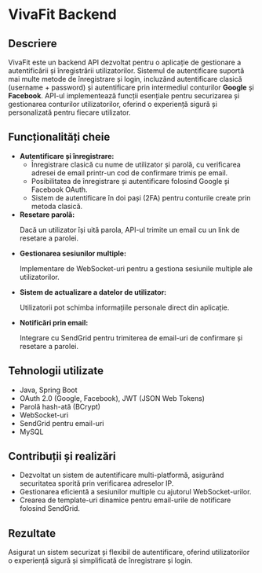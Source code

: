 <!DOCTYPE html>
<html lang="ro">
<head>
    <meta charset="UTF-8">
    <meta name="viewport" content="width=device-width, initial-scale=1.0">
    <title>VivaFit Backend</title>
</head>
<body>

<h1>VivaFit Backend</h1>

<h2>Descriere</h2>
<p>
    VivaFit este un backend API dezvoltat pentru o aplicație de gestionare a autentificării și înregistrării utilizatorilor.
    Sistemul de autentificare suportă mai multe metode de înregistrare și login, incluzând autentificare clasică
    (username + password) și autentificare prin intermediul conturilor <strong>Google</strong> și <strong>Facebook</strong>.
    API-ul implementează funcții esențiale pentru securizarea și gestionarea conturilor utilizatorilor,
    oferind o experiență sigură și personalizată pentru fiecare utilizator.
</p>

<h2>Funcționalități cheie</h2>
<ul>
    <li><strong>Autentificare și înregistrare:</strong>
        <ul>
            <li>Înregistrare clasică cu nume de utilizator și parolă, cu verificarea adresei de email printr-un cod de confirmare trimis pe email.</li>
            <li>Posibilitatea de înregistrare și autentificare folosind Google și Facebook OAuth.</li>
            <li>Sistem de autentificare în doi pași (2FA) pentru conturile create prin metoda clasică.</li>
        </ul>
    </li>
    <li><strong>Resetare parolă:</strong>
        <p>Dacă un utilizator își uită parola, API-ul trimite un email cu un link de resetare a parolei.</p>
    </li>
    <li><strong>Gestionarea sesiunilor multiple:</strong>
        <p>Implementare de WebSocket-uri pentru a gestiona sesiunile multiple ale utilizatorilor.</p>
    </li>
    <li><strong>Sistem de actualizare a datelor de utilizator:</strong>
        <p>Utilizatorii pot schimba informațiile personale direct din aplicație.</p>
    </li>
    <li><strong>Notificări prin email:</strong>
        <p>Integrare cu SendGrid pentru trimiterea de email-uri de confirmare și resetare a parolei.</p>
    </li>
</ul>

<h2>Tehnologii utilizate</h2>
<ul>
    <li>Java, Spring Boot</li>
    <li>OAuth 2.0 (Google, Facebook), JWT (JSON Web Tokens)</li>
    <li>Parolă hash-ată (BCrypt)</li>
    <li>WebSocket-uri</li>
    <li>SendGrid pentru email-uri</li>
    <li>MySQL</li>
</ul>

<h2>Contribuții și realizări</h2>
<ul>
    <li>Dezvoltat un sistem de autentificare multi-platformă, asigurând securitatea sporită prin verificarea adreselor IP.</li>
    <li>Gestionarea eficientă a sesiunilor multiple cu ajutorul WebSocket-urilor.</li>
    <li>Crearea de template-uri dinamice pentru email-urile de notificare folosind SendGrid.</li>
</ul>

<h2>Rezultate</h2>
<p>Asigurat un sistem securizat și flexibil de autentificare, oferind utilizatorilor o experiență sigură și simplificată de înregistrare și login.</p>

</body>
</html>
